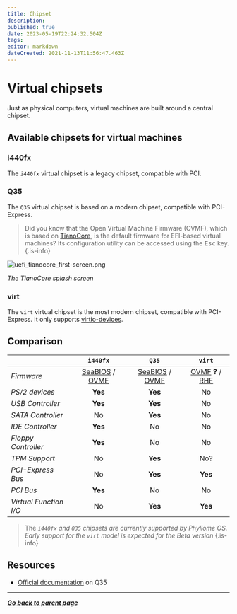 ```yaml
---
title: Chipset
description: 
published: true
date: 2023-05-19T22:24:32.504Z
tags: 
editor: markdown
dateCreated: 2021-11-13T11:56:47.463Z
---
```


# Virtual chipsets

Just as physical computers, virtual machines are built around a central chipset. 

## Available chipsets for virtual machines

### i440fx

The `i440fx` virtual chipset is a legacy chipset, compatible with PCI.

### Q35

The `Q35` virtual chipset is based on a modern chipset, compatible with PCI-Express.

> Did you know that the Open Virtual Machine Firmware (OVMF), which is based on [TianoCore](https://www.tianocore.org/), is the default firmware for EFI-based virtual machines? Its configuration utility can be accessed using the <kbd>Esc</kbd> key.
{.is-info}

![uefi_tianocore_first-screen.png](/wiki/assets/tianocore/uefi_tianocore_first-screen.png)

*The TianoCore splash screen*

### virt

The `virt` virtual chipset is the most modern chipset, compatible with PCI-Express. It only supports [virtio-devices](/virt/vm/virtio).

## Comparison

|  | `i440fx` | `Q35` | `virt` |
| :- | :-: | :-: | :-: |
| *Firmware* | [SeaBIOS](/virt/vm/firmware#seabios) / [OVMF](/virt/vm/firmware#ovmf) | [SeaBIOS](/virt/vm/firmware#seabios) / [OVMF](/virt/vm/firmware#ovmf) | [OVMF](/virt/vm/firmware#ovmf) **?** / [RHF](/virt/vm/firmware#rust-hypervisor-firmware)  |
| *PS/2 devices* | **Yes** | **Yes** | No | 
| *USB Controller* | **Yes** | **Yes** | No | 
| *SATA Controller* | No | **Yes** | No |
| *IDE Controller* | **Yes** | No | No |
| *Floppy Controller* | **Yes** | No | No |
| *TPM Support* | No | **Yes** | No? |
| *PCI-Express Bus* | No | **Yes** | **Yes** |
| *PCI Bus* | **Yes** | No | No |
| *Virtual Function I/O* | No | **Yes** | **Yes** |

> The *`i440fx` and `Q35` chipsets are currently supported by Phyllome OS. Early support for the `virt` model is expected for the Beta version*
{.is-info}

## Resources

* [Official documentation](https://wiki.qemu.org/Features/Q35) on Q35 


---

*[**Go back to parent page**](/virt/vm)*
